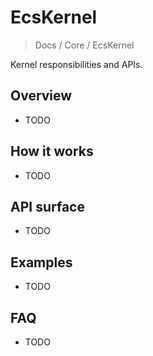 # EcsKernel

> Docs / Core / EcsKernel

Kernel responsibilities and APIs.

## Overview

- TODO

## How it works

- TODO

## API surface

- TODO

## Examples

- TODO

## FAQ

- TODO

